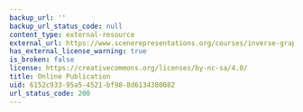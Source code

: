 ```yaml
---
backup_url: ''
backup_url_status_code: null
content_type: external-resource
external_url: https://www.scenerepresentations.org/courses/inverse-graphics/
has_external_license_warning: true
is_broken: false
license: https://creativecommons.org/licenses/by-nc-sa/4.0/
title: Online Publication
uid: 6152c933-95a5-4521-bf98-8d6134380082
url_status_code: 200
---
```

